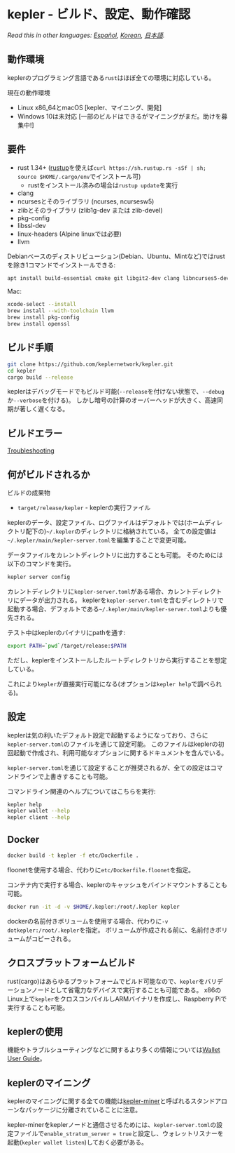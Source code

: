 # kepler - ビルド、設定、動作確認

*Read this in other languages: [Español](build_ES.md), [Korean](build_KR.md), [日本語](build_JP.md).*

## 動作環境

keplerのプログラミング言語である`rust`はほぼ全ての環境に対応している。

現在の動作環境

* Linux x86\_64とmacOS [kepler、マイニング、開発]
* Windows 10は未対応 [一部のビルドはできるがマイニングがまだ。助けを募集中!]

## 要件

* rust 1.34+ ([rustup]((https://www.rustup.rs/))を使えば`curl https://sh.rustup.rs -sSf | sh; source $HOME/.cargo/env`でインストール可)
  * rustをインストール済みの場合は`rustup update`を実行
* clang
* ncursesとそのライブラリ (ncurses, ncursesw5)
* zlibとそのライブラリ (zlib1g-dev または zlib-devel)
* pkg-config
* libssl-dev
* linux-headers (Alpine linuxでは必要)
* llvm

Debianベースのディストリビューション(Debian、Ubuntu、Mintなど)ではrustを除き1コマンドでインストールできる:

```sh
apt install build-essential cmake git libgit2-dev clang libncurses5-dev libncursesw5-dev zlib1g-dev pkg-config libssl-dev llvm
```

Mac:

```sh
xcode-select --install
brew install --with-toolchain llvm
brew install pkg-config
brew install openssl
```

## ビルド手順

```sh
git clone https://github.com/keplernetwork/kepler.git
cd kepler
cargo build --release
```

keplerはデバッグモードでもビルド可能(`--release`を付けない状態で、`--debug`か`--verbose`を付ける)。
しかし暗号の計算のオーバーヘッドが大きく、高速同期が著しく遅くなる。

## ビルドエラー

[Troubleshooting](https://github.com/keplernetwork/docs/wiki/Troubleshooting)

## 何がビルドされるか

ビルドの成果物

* `target/release/kepler` - keplerの実行ファイル

keplerのデータ、設定ファイル、ログファイルはデフォルトでは(ホームディレクトリ配下の)`~/.kepler`のディレクトリに格納されている。
全ての設定値は`~/.kepler/main/kepler-server.toml`を編集することで変更可能。

データファイルをカレントディレクトリに出力することも可能。
そのためには以下のコマンドを実行。

```sh
kepler server config
```

カレントディレクトリに`kepler-server.toml`がある場合、カレントディレクトリにデータが出力される。
keplerを`kepler-server.toml`を含むディレクトリで起動する場合、デフォルトである`~/.kepler/main/kepler-server.toml`よりも優先される。

テスト中はkeplerのバイナリにpathを通す:

```sh
export PATH=`pwd`/target/release:$PATH
```

ただし、keplerをインストールしたルートディレクトリから実行することを想定している。

これにより`kepler`が直接実行可能になる(オプションは`kepler help`で調べられる)。

## 設定

keplerは気の利いたデフォルト設定で起動するようになっており、さらに`kepler-server.toml`のファイルを通じて設定可能。
このファイルはkeplerの初回起動で作成され、利用可能なオプションに関するドキュメントを含んでいる。

`kepler-server.toml`を通じて設定することが推奨されるが、全ての設定はコマンドラインで上書きすることも可能。

コマンドライン関連のヘルプについてはこちらを実行:

```sh
kepler help
kepler wallet --help
kepler client --help
```

## Docker

```sh
docker build -t kepler -f etc/Dockerfile .
```
floonetを使用する場合、代わりに`etc/Dockerfile.floonet`を指定。

コンテナ内で実行する場合、keplerのキャッシュをバインドマウントすることも可能。

```sh
docker run -it -d -v $HOME/.kepler:/root/.kepler kepler
```
dockerの名前付きボリュームを使用する場合、代わりに`-v dotkepler:/root/.kepler`を指定。
ボリュームが作成される前に、名前付きボリュームがコピーされる。

## クロスプラットフォームビルド

rust(cargo)はあらゆるプラットフォームでビルド可能なので、`kepler`をバリデーションノードとして省電力なデバイスで実行することも可能である。
x86のLinux上で`kepler`をクロスコンパイルしARMバイナリを作成し、Raspberry Piで実行することも可能。

## keplerの使用

機能やトラブルシューティングなどに関するより多くの情報については[Wallet User Guide](https://github.com/keplernetwork/docs/wiki/Wallet-User-Guide)。


## keplerのマイニング

keplerのマイニングに関する全ての機能は[kepler-miner](https://github.com/keplernetwork/kepler-miner)と呼ばれるスタンドアローンなパッケージに分離されていることに注意。

kepler-minerをkeplerノードと通信させるためには、`kepler-server.toml`の設定ファイルで`enable_stratum_server = true`と設定し、ウォレットリスナーを起動(`kepler wallet listen`)しておく必要がある。
